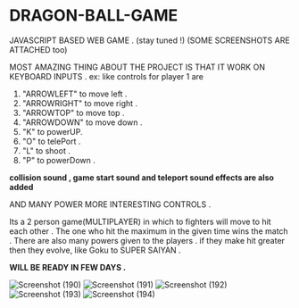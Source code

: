 # DRAGON-BALL-GAME
JAVASCRIPT BASED WEB GAME . (stay tuned !)
(SOME SCREENSHOTS ARE ATTACHED too)

MOST AMAZING THING ABOUT THE PROJECT IS THAT IT WORK ON KEYBOARD INPUTS .
ex: like controls for player 1 are 
   1) "ARROWLEFT" to move left .
   2) "ARROWRIGHT" to move right .
   3) "ARROWTOP" to move top .
   4) "ARROWDOWN" to move down .
   5) "K" to powerUP.
   6) "O" to telePort .
   7) "L" to shoot .
   8) "P" to powerDown .
    
   <b>collision sound , game start sound and teleport sound effects are also added </b>
   
   AND MANY POWER MORE INTERESTING CONTROLS .
   
   Its a 2 person game(MULTIPLAYER) in which to fighters will move to hit each other .
The one who hit the maximum in the given time wins the match .
There are also many powers given to the players .
if they make hit greater then they evolve, like Goku to SUPER SAIYAN .

<b>WILL BE READY IN FEW DAYS .</b> 

![Screenshot (190)](https://user-images.githubusercontent.com/47947329/79026654-293f7180-7ba7-11ea-8d28-92bbdcf2639d.png)
![Screenshot (191)](https://user-images.githubusercontent.com/47947329/79026660-2ba1cb80-7ba7-11ea-82bd-bd60cb1e053e.png)
![Screenshot (192)](https://user-images.githubusercontent.com/47947329/79026661-2c3a6200-7ba7-11ea-8601-7fc6dd2e3c04.png)
![Screenshot (193)](https://user-images.githubusercontent.com/47947329/79026663-2cd2f880-7ba7-11ea-933c-e67a8137d67e.png)
![Screenshot (194)](https://user-images.githubusercontent.com/47947329/79026664-2cd2f880-7ba7-11ea-93b1-91d43d621219.png)

